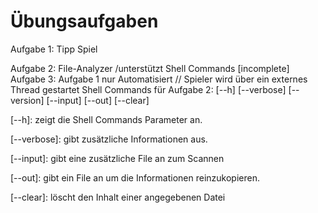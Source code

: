 # Übungsaufgaben

Aufgabe 1:
  Tipp Spiel

Aufgabe 2:
  File-Analyzer
      /unterstützt Shell Commands
[incomplete] Aufgabe 3:
  Aufgabe 1 nur Automatisiert // Spieler wird über ein externes Thread gestartet 
Shell Commands für Aufgabe 2:
[--h] [--verbose] [--version] [--input] [--out] [--clear]

[--h]: zeigt die Shell Commands Parameter an.

[--verbose]: gibt zusätzliche Informationen aus.

[--input]: gibt eine zusätzliche File an zum Scannen

[--out]: gibt ein File an um die Informationen reinzukopieren.

[--clear]: löscht den Inhalt einer angegebenen Datei
